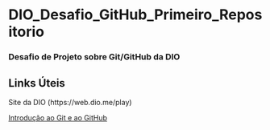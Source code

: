 # <h1>DIO_Desafio_GitHub_Primeiro_Repositorio</h1>
<h3>Desafio de Projeto sobre Git/GitHub da DIO</h3>

## <h2>Links Úteis</h2>
<p> Site da DIO (https://web.dio.me/play)

[Introdução ao Git e ao GitHub](https://web.dio.me/course/introducao-ao-git-e-ao-github/learning/75b9fe49-6ed4-4480-83a7-7e37fc356aa9)
</p>
